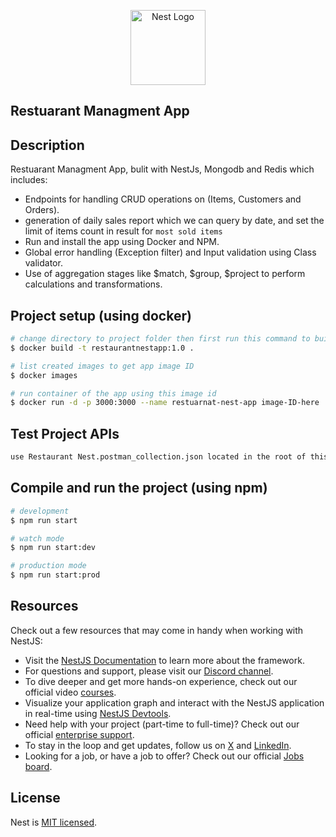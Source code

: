 <p align="center">
  <a href="http://nestjs.com/" target="blank"><img src="https://nestjs.com/img/logo-small.svg" width="120" alt="Nest Logo" /></a>
</p>

[circleci-image]: https://img.shields.io/circleci/build/github/nestjs/nest/master?token=abc123def456
[circleci-url]: https://circleci.com/gh/nestjs/nest

## Restuarant Managment App
  
  <!--[![Backers on Open Collective](https://opencollective.com/nest/backers/badge.svg)](https://opencollective.com/nest#backer)
  [![Sponsors on Open Collective](https://opencollective.com/nest/sponsors/badge.svg)](https://opencollective.com/nest#sponsor)-->

## Description

Restuarant Managment App, bulit with NestJs, Mongodb and Redis which includes:  

- Endpoints for handling CRUD operations on (Items, Customers and Orders).
- generation of daily sales report which we can query by date, and set the limit of items count in result for `most sold items`
- Run and install the app using Docker and NPM.
- Global error handling (Exception filter) and Input validation using Class validator.
- Use of aggregation stages like $match, $group, $project to perform calculations and transformations.

## Project setup (using docker)

```bash
# change directory to project folder then first run this command to build the image
$ docker build -t restaurantnestapp:1.0 .

# list created images to get app image ID
$ docker images

# run container of the app using this image id
$ docker run -d -p 3000:3000 --name restuarnat-nest-app image-ID-here
```

## Test Project APIs

```bash
use Restaurant Nest.postman_collection.json located in the root of this repo
```

## Compile and run the project (using npm)

```bash
# development
$ npm run start

# watch mode
$ npm run start:dev

# production mode
$ npm run start:prod
```

## Resources

Check out a few resources that may come in handy when working with NestJS:

- Visit the [NestJS Documentation](https://docs.nestjs.com) to learn more about the framework.
- For questions and support, please visit our [Discord channel](https://discord.gg/G7Qnnhy).
- To dive deeper and get more hands-on experience, check out our official video [courses](https://courses.nestjs.com/).
- Visualize your application graph and interact with the NestJS application in real-time using [NestJS Devtools](https://devtools.nestjs.com).
- Need help with your project (part-time to full-time)? Check out our official [enterprise support](https://enterprise.nestjs.com).
- To stay in the loop and get updates, follow us on [X](https://x.com/nestframework) and [LinkedIn](https://linkedin.com/company/nestjs).
- Looking for a job, or have a job to offer? Check out our official [Jobs board](https://jobs.nestjs.com).

## License

Nest is [MIT licensed](https://github.com/nestjs/nest/blob/master/LICENSE).

